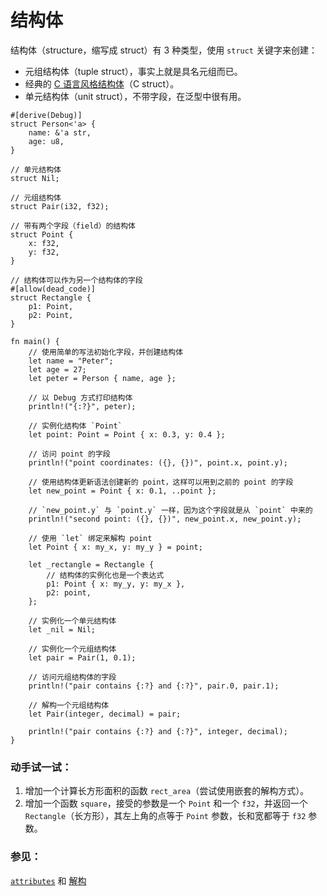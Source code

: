 # 结构体

结构体（structure，缩写成 struct）有 3 种类型，使用 `struct` 关键字来创建：

* 元组结构体（tuple struct），事实上就是具名元组而已。
* 经典的 [C 语言风格结构体][c_struct]（C struct）。
* 单元结构体（unit struct），不带字段，在泛型中很有用。

```rust,editable
#[derive(Debug)]
struct Person<'a> {
    name: &'a str,
    age: u8,
}

// 单元结构体
struct Nil;

// 元组结构体
struct Pair(i32, f32);

// 带有两个字段（field）的结构体
struct Point {
    x: f32,
    y: f32,
}

// 结构体可以作为另一个结构体的字段
#[allow(dead_code)]
struct Rectangle {
    p1: Point,
    p2: Point,
}

fn main() {
    // 使用简单的写法初始化字段，并创建结构体
    let name = "Peter";
    let age = 27;
    let peter = Person { name, age };
    
    // 以 Debug 方式打印结构体
    println!("{:?}", peter);
    
    // 实例化结构体 `Point`
    let point: Point = Point { x: 0.3, y: 0.4 };

    // 访问 point 的字段
    println!("point coordinates: ({}, {})", point.x, point.y);
    
    // 使用结构体更新语法创建新的 point，这样可以用到之前的 point 的字段
    let new_point = Point { x: 0.1, ..point };
    
    // `new_point.y` 与 `point.y` 一样，因为这个字段就是从 `point` 中来的
    println!("second point: ({}, {})", new_point.x, new_point.y);
    
    // 使用 `let` 绑定来解构 point
    let Point { x: my_x, y: my_y } = point;

    let _rectangle = Rectangle {
        // 结构体的实例化也是一个表达式
        p1: Point { x: my_y, y: my_x },
        p2: point,
    };

    // 实例化一个单元结构体
    let _nil = Nil;

    // 实例化一个元组结构体
    let pair = Pair(1, 0.1);

    // 访问元组结构体的字段
    println!("pair contains {:?} and {:?}", pair.0, pair.1);

    // 解构一个元组结构体
    let Pair(integer, decimal) = pair;

    println!("pair contains {:?} and {:?}", integer, decimal);
}
```

### 动手试一试：

1. 增加一个计算长方形面积的函数 `rect_area`（尝试使用嵌套的解构方式）。
2. 增加一个函数 `square`，接受的参数是一个 `Point` 和一个 `f32`，并返回一个
    `Rectangle`（长方形），其左上角的点等于 `Point` 参数，长和宽都等于 `f32`
    参数。

### 参见：

[`attributes`][attributes] 和 [解构][destructuring]

[attributes]: ../attribute.md
[c_struct]: http://en.wikipedia.org/wiki/Struct_(C_programming_language)
[destructuring]: ../flow_control/match/destructuring.md
